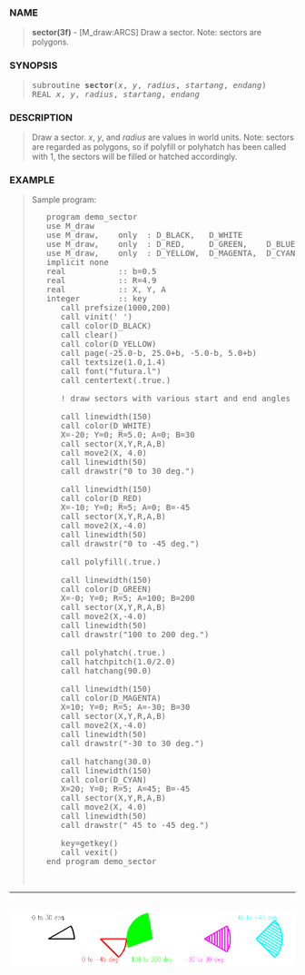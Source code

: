 <?
<body>
  <a name="top" id="top"></a>
  <div id="Container">
    <div id="Content">
      <div class="c355">
      </div><a name="0"></a>
      <h3><a name="0">NAME</a></h3>
      <blockquote>
        <b>sector(3f)</b> - [M_draw:ARCS] Draw a sector. Note: sectors are polygons. <b></b>
      </blockquote><a name="contents" id="contents"></a>
      <h3><a name="4">SYNOPSIS</a></h3>
      <blockquote>
        <pre>
subroutine <b>sector</b>(<i>x</i>, <i>y</i>, <i>radius</i>, <i>startang</i>, <i>endang</i>)
REAL <i>x</i>, <i>y</i>, <i>radius</i>, <i>startang</i>, <i>endang</i>
</pre>
      </blockquote><a name="2"></a>
      <h3><a name="2">DESCRIPTION</a></h3>
      <blockquote>
        <p>Draw a sector. <i>x</i>, <i>y</i>, and <i>radius</i> are values in world units. Note: sectors are regarded as polygons, so if polyfill or
        polyhatch has been called with 1, the sectors will be filled or hatched accordingly.</p>
      </blockquote><a name="3"></a>
      <h3><a name="3">EXAMPLE</a></h3>
      <blockquote>
        Sample program:
        <pre>
   program demo_sector
   use M_draw
   use M_draw,    only  : D_BLACK,   D_WHITE
   use M_draw,    only  : D_RED,     D_GREEN,    D_BLUE
   use M_draw,    only  : D_YELLOW,  D_MAGENTA,  D_CYAN
   implicit none
   real           :: b=0.5
   real           :: R=4.9
   real           :: X, Y, A
   integer        :: key
      call prefsize(1000,200)
      call vinit(' ')
      call color(D_BLACK)
      call clear()
      call color(D_YELLOW)
      call page(-25.0-b, 25.0+b, -5.0-b, 5.0+b)
      call textsize(1.0,1.4)
      call font("futura.l")
      call centertext(.true.)
<br />      ! draw sectors with various start and end angles
<br />      call linewidth(150)
      call color(D_WHITE)
      X=-20; Y=0; R=5.0; A=0; B=30
      call sector(X,Y,R,A,B)
      call move2(X, 4.0)
      call linewidth(50)
      call drawstr("0 to 30 deg.")
<br />      call linewidth(150)
      call color(D_RED)
      X=-10; Y=0; R=5; A=0; B=-45
      call sector(X,Y,R,A,B)
      call move2(X,-4.0)
      call linewidth(50)
      call drawstr("0 to -45 deg.")
<br />      call polyfill(.true.)
<br />      call linewidth(150)
      call color(D_GREEN)
      X=-0; Y=0; R=5; A=100; B=200
      call sector(X,Y,R,A,B)
      call move2(X,-4.0)
      call linewidth(50)
      call drawstr("100 to 200 deg.")
<br />      call polyhatch(.true.)
      call hatchpitch(1.0/2.0)
      call hatchang(90.0)
<br />      call linewidth(150)
      call color(D_MAGENTA)
      X=10; Y=0; R=5; A=-30; B=30
      call sector(X,Y,R,A,B)
      call move2(X,-4.0)
      call linewidth(50)
      call drawstr("-30 to 30 deg.")
<br />      call hatchang(30.0)
      call linewidth(150)
      call color(D_CYAN)
      X=20; Y=0; R=5; A=45; B=-45
      call sector(X,Y,R,A,B)
      call move2(X, 4.0)
      call linewidth(50)
      call drawstr(" 45 to -45 deg.")
<br />      key=getkey()
      call vexit()
   end program demo_sector
<br />
</pre>
      </blockquote>
      <hr />
      <br />
      <div class="c355"><img src="../images/sector.3m_draw.gif" /></div>
    </div>
  </div>
</body>
